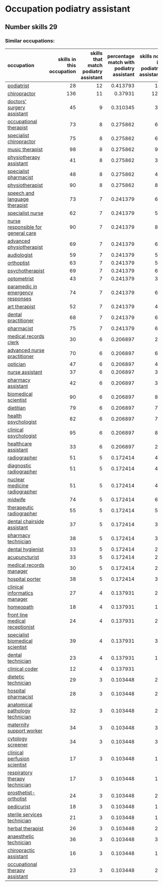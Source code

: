 # Occupation podiatry assistant
## Number skills 29
### Similar occupations:
| occupation                                                                  |   skills in this occupation |   skills that match podiatry assistant |   percentage match with podiatry assistant |   skills not in podiatry assistant |
|:----------------------------------------------------------------------------|----------------------------:|---------------------------------------:|-------------------------------------------:|-----------------------------------:|
| [podiatrist](podiatrist.md)                                                 |                          28 |                                     12 |                                   0.413793 |                                 16 |
| [chiropractor](chiropractor.md)                                             |                         136 |                                     11 |                                   0.37931  |                                125 |
| [doctors' surgery assistant](doctors'_surgery_assistant.md)                 |                          45 |                                      9 |                                   0.310345 |                                 36 |
| [occupational therapist](occupational_therapist.md)                         |                          73 |                                      8 |                                   0.275862 |                                 65 |
| [specialist chiropractor](specialist_chiropractor.md)                       |                          75 |                                      8 |                                   0.275862 |                                 67 |
| [music therapist](music_therapist.md)                                       |                          98 |                                      8 |                                   0.275862 |                                 90 |
| [physiotherapy assistant](physiotherapy_assistant.md)                       |                          41 |                                      8 |                                   0.275862 |                                 33 |
| [specialist pharmacist](specialist_pharmacist.md)                           |                          48 |                                      8 |                                   0.275862 |                                 40 |
| [physiotherapist](physiotherapist.md)                                       |                          90 |                                      8 |                                   0.275862 |                                 82 |
| [speech and language therapist](speech_and_language_therapist.md)           |                          73 |                                      7 |                                   0.241379 |                                 66 |
| [specialist nurse](specialist_nurse.md)                                     |                          62 |                                      7 |                                   0.241379 |                                 55 |
| [nurse responsible for general care](nurse_responsible_for_general_care.md) |                          90 |                                      7 |                                   0.241379 |                                 83 |
| [advanced physiotherapist](advanced_physiotherapist.md)                     |                          69 |                                      7 |                                   0.241379 |                                 62 |
| [audiologist](audiologist.md)                                               |                          59 |                                      7 |                                   0.241379 |                                 52 |
| [orthoptist](orthoptist.md)                                                 |                          63 |                                      7 |                                   0.241379 |                                 56 |
| [psychotherapist](psychotherapist.md)                                       |                          69 |                                      7 |                                   0.241379 |                                 62 |
| [optometrist](optometrist.md)                                               |                          43 |                                      7 |                                   0.241379 |                                 36 |
| [paramedic in emergency responses](paramedic_in_emergency_responses.md)     |                          74 |                                      7 |                                   0.241379 |                                 67 |
| [art therapist](art_therapist.md)                                           |                          52 |                                      7 |                                   0.241379 |                                 45 |
| [dental practitioner](dental_practitioner.md)                               |                          68 |                                      7 |                                   0.241379 |                                 61 |
| [pharmacist](pharmacist.md)                                                 |                          75 |                                      7 |                                   0.241379 |                                 68 |
| [medical records clerk](medical_records_clerk.md)                           |                          30 |                                      6 |                                   0.206897 |                                 24 |
| [advanced nurse practitioner](advanced_nurse_practitioner.md)               |                          70 |                                      6 |                                   0.206897 |                                 64 |
| [optician](optician.md)                                                     |                          47 |                                      6 |                                   0.206897 |                                 41 |
| [nurse assistant](nurse_assistant.md)                                       |                          37 |                                      6 |                                   0.206897 |                                 31 |
| [pharmacy assistant](pharmacy_assistant.md)                                 |                          42 |                                      6 |                                   0.206897 |                                 36 |
| [biomedical scientist](biomedical_scientist.md)                             |                          90 |                                      6 |                                   0.206897 |                                 84 |
| [dietitian](dietitian.md)                                                   |                          79 |                                      6 |                                   0.206897 |                                 73 |
| [health psychologist](health_psychologist.md)                               |                          82 |                                      6 |                                   0.206897 |                                 76 |
| [clinical psychologist](clinical_psychologist.md)                           |                          95 |                                      6 |                                   0.206897 |                                 89 |
| [healthcare assistant](healthcare_assistant.md)                             |                          33 |                                      6 |                                   0.206897 |                                 27 |
| [radiographer](radiographer.md)                                             |                          51 |                                      5 |                                   0.172414 |                                 46 |
| [diagnostic radiographer](diagnostic_radiographer.md)                       |                          51 |                                      5 |                                   0.172414 |                                 46 |
| [nuclear medicine radiographer](nuclear_medicine_radiographer.md)           |                          51 |                                      5 |                                   0.172414 |                                 46 |
| [midwife](midwife.md)                                                       |                          74 |                                      5 |                                   0.172414 |                                 69 |
| [therapeutic radiographer](therapeutic_radiographer.md)                     |                          55 |                                      5 |                                   0.172414 |                                 50 |
| [dental chairside assistant](dental_chairside_assistant.md)                 |                          37 |                                      5 |                                   0.172414 |                                 32 |
| [pharmacy technician](pharmacy_technician.md)                               |                          38 |                                      5 |                                   0.172414 |                                 33 |
| [dental hygienist](dental_hygienist.md)                                     |                          33 |                                      5 |                                   0.172414 |                                 28 |
| [acupuncturist](acupuncturist.md)                                           |                          33 |                                      5 |                                   0.172414 |                                 28 |
| [medical records manager](medical_records_manager.md)                       |                          30 |                                      5 |                                   0.172414 |                                 25 |
| [hospital porter](hospital_porter.md)                                       |                          38 |                                      5 |                                   0.172414 |                                 33 |
| [clinical informatics manager](clinical_informatics_manager.md)             |                          27 |                                      4 |                                   0.137931 |                                 23 |
| [homeopath](homeopath.md)                                                   |                          18 |                                      4 |                                   0.137931 |                                 14 |
| [front line medical receptionist](front_line_medical_receptionist.md)       |                          24 |                                      4 |                                   0.137931 |                                 20 |
| [specialist biomedical scientist](specialist_biomedical_scientist.md)       |                          39 |                                      4 |                                   0.137931 |                                 35 |
| [dental technician](dental_technician.md)                                   |                          23 |                                      4 |                                   0.137931 |                                 19 |
| [clinical coder](clinical_coder.md)                                         |                          12 |                                      4 |                                   0.137931 |                                  8 |
| [dietetic technician](dietetic_technician.md)                               |                          29 |                                      3 |                                   0.103448 |                                 26 |
| [hospital pharmacist](hospital_pharmacist.md)                               |                          28 |                                      3 |                                   0.103448 |                                 25 |
| [anatomical pathology technician](anatomical_pathology_technician.md)       |                          32 |                                      3 |                                   0.103448 |                                 29 |
| [maternity support worker](maternity_support_worker.md)                     |                          34 |                                      3 |                                   0.103448 |                                 31 |
| [cytology screener](cytology_screener.md)                                   |                          34 |                                      3 |                                   0.103448 |                                 31 |
| [clinical perfusion scientist](clinical_perfusion_scientist.md)             |                          17 |                                      3 |                                   0.103448 |                                 14 |
| [respiratory therapy technician](respiratory_therapy_technician.md)         |                          17 |                                      3 |                                   0.103448 |                                 14 |
| [prosthetist-orthotist](prosthetist-orthotist.md)                           |                          24 |                                      3 |                                   0.103448 |                                 21 |
| [pedicurist](pedicurist.md)                                                 |                          18 |                                      3 |                                   0.103448 |                                 15 |
| [sterile services technician](sterile_services_technician.md)               |                          21 |                                      3 |                                   0.103448 |                                 18 |
| [herbal therapist](herbal_therapist.md)                                     |                          26 |                                      3 |                                   0.103448 |                                 23 |
| [anaesthetic technician](anaesthetic_technician.md)                         |                          36 |                                      3 |                                   0.103448 |                                 33 |
| [chiropractic assistant](chiropractic_assistant.md)                         |                          16 |                                      3 |                                   0.103448 |                                 13 |
| [occupational therapy assistant](occupational_therapy_assistant.md)         |                          23 |                                      3 |                                   0.103448 |                                 20 |
